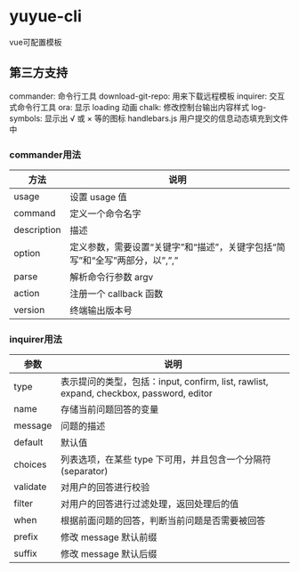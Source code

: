 # yuyue-cli
vue可配置模板

## 第三方支持
commander: 命令行工具
download-git-repo: 用来下载远程模板
inquirer: 交互式命令行工具
ora: 显示 loading 动画
chalk: 修改控制台输出内容样式
log-symbols: 显示出 √ 或 × 等的图标
handlebars.js 用户提交的信息动态填充到文件中

### commander用法
| 方法    | 说明               |
| --------- | ------------------ |
| usage | 设置 usage 值 |
| command | 定义一个命令名字 |
| description | 描述 |
| option |  定义参数，需要设置“关键字”和“描述”，关键字包括“简写”和“全写”两部分，以”,”,”|”,”空格”做分隔。 |
| parse | 解析命令行参数 argv |
| action | 注册一个 callback 函数 |
| version | 终端输出版本号 |

### inquirer用法
|  参数   | 说明               |
| --------- | ------------------ |
| type | 表示提问的类型，包括：input, confirm, list, rawlist, expand, checkbox, password, editor |
| name | 存储当前问题回答的变量 |
| message | 问题的描述 |
| default |  默认值 |
| choices | 列表选项，在某些 type 下可用，并且包含一个分隔符(separator) |
| validate | 对用户的回答进行校验 |
| filter | 对用户的回答进行过滤处理，返回处理后的值 |
| when | 根据前面问题的回答，判断当前问题是否需要被回答 |
| prefix | 修改 message 默认前缀 |
| suffix | 修改 message 默认后缀 |